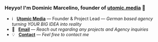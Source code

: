 ### Heyyo! I'm Dominic Marcelino, founder of [utomic.media](https://utomic.media) 👋

<!--
**Dominic-Marcelino/Dominic-Marcelino** is a ✨ _special_ ✨ repository because its `README.md` (this file) appears on your GitHub profile.
-->
* ℹ️ &nbsp; **[Utomic Media](https://utomic.media)** — Founder & Project Lead — _German based agency turning YOUR BIG IDEA into reality_
* 📩 &nbsp; **[Email](mailto:dominic.marcelino@utomic.media)** — _Reach out regarding any projects and Agency inquiries_
* 💡 &nbsp; **[Contact](https://utomic.media/kontakt)** — _Feel free to contact me_
